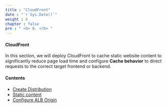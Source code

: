 ```yaml
---
title : "CloudFront"
date : "`r Sys.Date()`" 
weight : 6 
chapter : false
pre : " <b> 6. </b> "
---
```


#### CloudFront

In this section, we will deploy CloudFront to cache static website content to significantly reduce page load time and configure **Cache behavior** to direct requests to the correct target frontend or backend.

#### Contents

- [Create Distribution](6.1-configure-s3-origin/)
- [Static content](6.2-upload-static-content/)
- [Configure ALB Origin](6.3-configure-alb-origin/)
